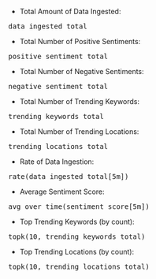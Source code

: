 - Total Amount of Data Ingested:
<pre>
data_ingested_total
</pre>

- Total Number of Positive Sentiments:
<pre>
positive_sentiment_total
</pre>

- Total Number of Negative Sentiments:
<pre>
negative_sentiment_total
</pre>

- Total Number of Trending Keywords:
<pre>
trending_keywords_total
</pre>

- Total Number of Trending Locations:
<pre>
trending_locations_total
</pre>

- Rate of Data Ingestion:
<pre>
rate(data_ingested_total[5m])
</pre>

- Average Sentiment Score:
<pre>
avg_over_time(sentiment_score[5m])
</pre>

- Top Trending Keywords (by count):
<pre>
topk(10, trending_keywords_total)
</pre>

- Top Trending Locations (by count):
<pre>
topk(10, trending_locations_total)
</pre>
